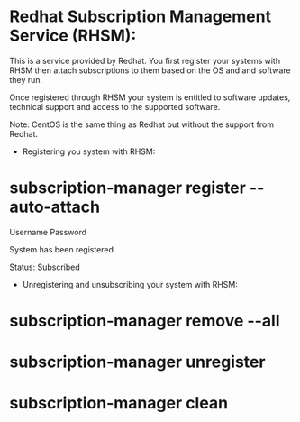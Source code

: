 # Redhat Subscription Management Service (RHSM): 

This is a service provided by Redhat. You first register
your systems with RHSM then attach subscriptions to them
based on the OS and and software they run.

Once registered through RHSM your system is entitled to
software updates, technical support and access to the 
supported software. 

Note: CentOS is the same thing as Redhat but without
the support from Redhat.


- Registering you system with RHSM: 

# subscription-manager register --auto-attach

Username
Password

System has been registered

Status: Subscribed



- Unregistering and unsubscribing your system with RHSM: 

# subscription-manager remove --all

# subscription-manager unregister

# subscription-manager clean















